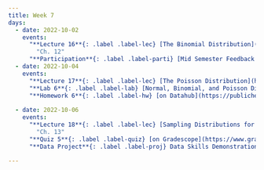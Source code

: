 ```yaml
---
title: Week 7
days:
  - date: 2022-10-02
    events:
      "**Lecture 16**{: .label .label-lec} [The Binomial Distribution](https://ph142-ucb.github.io/fa23/src/lec/Lec16_Discrete-distns.pdf) [(Recording)](https://berkeley.zoom.us/rec/share/Bnqg8r2u0lrRH6znKUV_r9sXJ01m7kFMsGrAhaiHQEzo6S3AuT5QBjtpTgIPcH7I.r7pU6wjYU45OuvUf)":
        "Ch. 12"
      "**Participation**{: .label .label-parti} [Mid Semester Feedback Survey](https://forms.gle/CwadVBRW6f6T3fJw6) ":
  - date: 2022-10-04
    events:
      "**Lecture 17**{: .label .label-lec} [The Poisson Distribution](https://ph142-ucb.github.io/fa23/src/lec/Lec17_Poisson-distrn.pdf) [(Recording)](https://berkeley.zoom.us/rec/share/p_aBzTjBwO8OzRYXfrIhC1BvYUIaDhaQfTKLvrvkuK0XaolS4SRxEjp8vOTqln4L.rIkma45CZp06Z0B8) ":
      "**Lab 6**{: .label .label-lab} [Normal, Binomial, and Poisson Distribution](https://publichealth.datahub.berkeley.edu/hub/user-redirect/git-pull?repo=https%3A%2F%2Fgithub.com%2Fph142-ucb%2Fph142-fa23&urlpath=rstudio%2F&branch=main) (Due Oct 6th)":
      "**Homework 6**{: .label .label-hw} [on Datahub](https://publichealth.datahub.berkeley.edu/hub/user-redirect/git-pull?repo=https%3A%2F%2Fgithub.com%2Fph142-ucb%2Fph142-fa23&urlpath=rstudio%2F&branch=main) [(Solutions)](https://ph142-ucb.github.io/fa23/src/hw-sol/hw06-sol.pdf)":
      
  - date: 2022-10-06
    events:
      "**Lecture 18**{: .label .label-lec} [Sampling Distributions for a Mean and Proportion; Central Limit Theorem](https://ph142-ucb.github.io/fa23/src/lec/Lec18-_Sampling-distns.pdf) [(Recording)](https://berkeley.zoom.us/rec/share/FhQT8LaSP2l7ibgNcITSMjcuke03hLlwJ3lLqX-x4jb5R_olkuQlSbhWkEtsbG6s.oDhDf7mo8cGmt2ue)":
        "Ch. 13"
      "**Quiz 5**{: .label .label-quiz} [on Gradescope](https://www.gradescope.com/courses/575069) (Open 24hr, Due Oct. 6th, 11:59 PM PST)":
      "**Data Project**{: .label .label-proj} Data Skills Demonstration Part I (Due 5:00 PM PST)":
      
---
```

